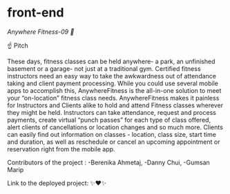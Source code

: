 # front-end

_Anywhere Fitness-09 💪_

☝️ Pitch

These days, fitness classes can be held anywhere- a park, an unfinished basement or a garage- not just at a traditional gym. Certified fitness instructors need an easy way to take the awkwardness out of attendance taking and client payment processing.
While you could use several mobile apps to accomplish this, AnywhereFitness is the all-in-one solution to meet your “on-location” fitness class needs. AnywhereFitness makes it painless for Instructors and Clients alike to hold and attend Fitness classes wherever they might be held.
Instructors can take attendance, request and process payments, create virtual “punch passes” for each type of class offered, alert clients of cancellations or location changes and so much more. Clients can easily find out information on classes - location, class size, start time and duration, as well as reschedule or cancel an upcoming appointment or reservation right from the mobile app.

Contributors of the project :
-Berenika Ahmetaj,
-Danny Chui,
-Gumsan Marip

Link to the deployed project: ✨❤️✨
